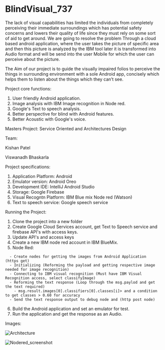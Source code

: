 # BlindVisual_737

The lack of visual capabilities has limited the individuals from completely perceiving their immediate surroundings which has potential safety concerns and lowers their quality of life since they must rely on some sort of aid to get around. We are going to resolve the problem Through a cloud based android application, where the user takes the picture of specific area and then this picture is analyzed by the IBM tool later it is transformed into Audio format and will be send into the user Mobile for which the user can perceive about the picture.

<!---------------------------------------------------------------------->

The Aim of our project is to guide the visually impaired folios to perceive the things in surrounding environment with a sole Android app, concisely which helps them to listen about the things which they can’t see. 

<!---------------------------------------------------------------------->

Project core functions:

1. User friendly Android application.
2. Image analysis with IBM Image recognition in Node red. 
3. Google's Text to speech analysis. 
4. Better perspective for blind with Android features.
5. Better Acoustic with Google's voice.

Masters Project:
Service Oriented and Architectures Design

Team:
<!----------------->
Kishan Patel
<!----------------->
Viswanadh Bhaskarla

Project specifications:
  1. Application Platform:     Android
  2. Emulator version:         Android Oreo
  3. Development IDE:          IntelliJ Android Studio
  4. Storage:                  Google Firebase
  5. Visual Recogntn Platform: IBM Blue mix Node red (Watson)
  6. Text to speech service:   Google speech service
  
Running the Project:
  1. Clone the project into a new folder
  2. Create Google Cloud Services account, get Text to Speech service and firebase API's with access keys.
  3. Update API's and access keys
  4. Create a new IBM node red account in IBM BlueMix. 
  5. Node Red: 
  <!------------------------------------------------------------------------------------------------------->
      - Create nodes for getting the images from Android Application (https get)
      - Initializing (Reforming the payload and getting respective image needed for image recognition)
      - Connecting to IBM visual recognition (Must have IBM Visual Recognition access, select classifyImage)
      - Reforming the text response (Loop through the msg.paylod and get the text required)
        - msg.result.images[0].classifiers[0].classes[i]> and a condition to get classes > 0.60 for accuracy
      - Send the text response output to debug node and (http post node)
  6. Build the Android application and set an emulator for test.
  7. Run the application and get the response as an Audio.
  
Images:

![Architecture](https://user-images.githubusercontent.com/6322818/79527378-c704d600-80aa-11ea-92f7-42ef390dcaa2.jpg)

![Nodered_screenshot](https://user-images.githubusercontent.com/6322818/79527511-2531b900-80ab-11ea-95ab-2ef742bdab47.JPG)

